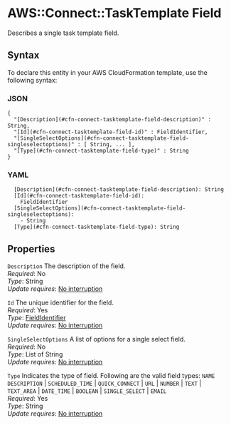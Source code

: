 # AWS::Connect::TaskTemplate Field<a name="aws-properties-connect-tasktemplate-field"></a>

Describes a single task template field\.

## Syntax<a name="aws-properties-connect-tasktemplate-field-syntax"></a>

To declare this entity in your AWS CloudFormation template, use the following syntax:

### JSON<a name="aws-properties-connect-tasktemplate-field-syntax.json"></a>

```
{
  "[Description](#cfn-connect-tasktemplate-field-description)" : String,
  "[Id](#cfn-connect-tasktemplate-field-id)" : FieldIdentifier,
  "[SingleSelectOptions](#cfn-connect-tasktemplate-field-singleselectoptions)" : [ String, ... ],
  "[Type](#cfn-connect-tasktemplate-field-type)" : String
}
```

### YAML<a name="aws-properties-connect-tasktemplate-field-syntax.yaml"></a>

```
  [Description](#cfn-connect-tasktemplate-field-description): String
  [Id](#cfn-connect-tasktemplate-field-id): 
    FieldIdentifier
  [SingleSelectOptions](#cfn-connect-tasktemplate-field-singleselectoptions): 
    - String
  [Type](#cfn-connect-tasktemplate-field-type): String
```

## Properties<a name="aws-properties-connect-tasktemplate-field-properties"></a>

`Description`  <a name="cfn-connect-tasktemplate-field-description"></a>
The description of the field\.  
*Required*: No  
*Type*: String  
*Update requires*: [No interruption](https://docs.aws.amazon.com/AWSCloudFormation/latest/UserGuide/using-cfn-updating-stacks-update-behaviors.html#update-no-interrupt)

`Id`  <a name="cfn-connect-tasktemplate-field-id"></a>
The unique identifier for the field\.  
*Required*: Yes  
*Type*: [FieldIdentifier](aws-properties-connect-tasktemplate-fieldidentifier.md)  
*Update requires*: [No interruption](https://docs.aws.amazon.com/AWSCloudFormation/latest/UserGuide/using-cfn-updating-stacks-update-behaviors.html#update-no-interrupt)

`SingleSelectOptions`  <a name="cfn-connect-tasktemplate-field-singleselectoptions"></a>
A list of options for a single select field\.  
*Required*: No  
*Type*: List of String  
*Update requires*: [No interruption](https://docs.aws.amazon.com/AWSCloudFormation/latest/UserGuide/using-cfn-updating-stacks-update-behaviors.html#update-no-interrupt)

`Type`  <a name="cfn-connect-tasktemplate-field-type"></a>
Indicates the type of field\. Following are the valid field types: `NAME` `DESCRIPTION` \| `SCHEDULED_TIME` \| `QUICK_CONNECT` \| `URL` \| `NUMBER` \| `TEXT` \| `TEXT_AREA` \| `DATE_TIME` \| `BOOLEAN` \| `SINGLE_SELECT` \| `EMAIL`  
*Required*: Yes  
*Type*: String  
*Update requires*: [No interruption](https://docs.aws.amazon.com/AWSCloudFormation/latest/UserGuide/using-cfn-updating-stacks-update-behaviors.html#update-no-interrupt)